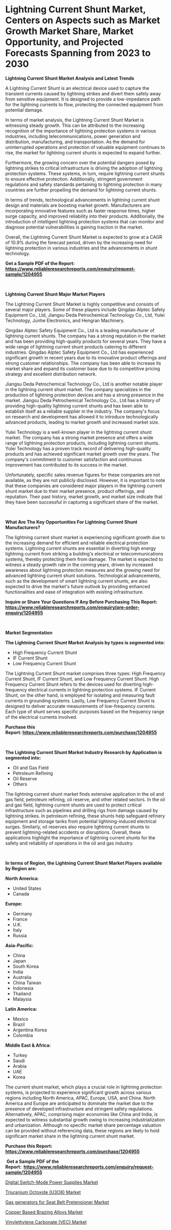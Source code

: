 <p><h1>Lightning Current Shunt Market, Centers on Aspects such as Market Growth Market Share, Market Opportunity, and Projected Forecasts Spanning from 2023 to 2030</h1></p><p><strong>Lightning Current Shunt Market Analysis and Latest Trends</strong></p>
<p><p>A Lightning Current Shunt is an electrical device used to capture the transient currents caused by lightning strikes and divert them safely away from sensitive equipment. It is designed to provide a low-impedance path for the lightning currents to flow, protecting the connected equipment from potential damage.</p><p>In terms of market analysis, the Lightning Current Shunt Market is witnessing steady growth. This can be attributed to the increasing recognition of the importance of lightning protection systems in various industries, including telecommunications, power generation and distribution, manufacturing, and transportation. As the demand for uninterrupted operations and protection of valuable equipment continues to rise, the market for lightning current shunts is expected to expand further.</p><p>Furthermore, the growing concern over the potential dangers posed by lightning strikes to critical infrastructure is driving the adoption of lightning protection systems. These systems, in turn, require lightning current shunts to ensure effective protection. Additionally, stringent government regulations and safety standards pertaining to lightning protection in many countries are further propelling the demand for lightning current shunts.</p><p>In terms of trends, technological advancements in lightning current shunt design and materials are boosting market growth. Manufacturers are incorporating innovative features such as faster response times, higher surge capacity, and improved reliability into their products. Additionally, the introduction of intelligent lightning protection systems that can monitor and diagnose potential vulnerabilities is gaining traction in the market.</p><p>Overall, the Lightning Current Shunt Market is expected to grow at a CAGR of 10.9% during the forecast period, driven by the increasing need for lightning protection in various industries and the advancements in shunt technology.</p></p>
<p><strong>Get a Sample PDF of the Report:&nbsp; <a href="https://www.reliableresearchreports.com/enquiry/request-sample/1204955">https://www.reliableresearchreports.com/enquiry/request-sample/1204955</a></strong></p>
<p>&nbsp;</p>
<p><strong>Lightning Current Shunt Major Market Players</strong></p>
<p><p>The Lightning Current Shunt Market is highly competitive and consists of several major players. Some of these players include Qingdao Alptec Safety Equipment Co., Ltd, Jiangsu Deda Petrochemical Technology Co., Ltd, Yulei Technology, Junhe Electronics, and Hengran Machinery.</p><p>Qingdao Alptec Safety Equipment Co., Ltd is a leading manufacturer of lightning current shunts. The company has a strong reputation in the market and has been providing high-quality products for several years. They have a wide range of lightning current shunt products catering to different industries. Qingdao Alptec Safety Equipment Co., Ltd has experienced significant growth in recent years due to its innovative product offerings and strong customer relationships. The company has been able to increase its market share and expand its customer base due to its competitive pricing strategy and excellent distribution network.</p><p>Jiangsu Deda Petrochemical Technology Co., Ltd is another notable player in the lightning current shunt market. The company specializes in the production of lightning protection devices and has a strong presence in the market. Jiangsu Deda Petrochemical Technology Co., Ltd has a history of providing high-quality lightning current shunts and has been able to establish itself as a reliable supplier in the industry. The company's focus on research and development has allowed it to introduce technologically advanced products, leading to market growth and increased market size.</p><p>Yulei Technology is a well-known player in the lightning current shunt market. The company has a strong market presence and offers a wide range of lightning protection products, including lightning current shunts. Yulei Technology has a proven track record of delivering high-quality products and has achieved significant market growth over the years. The company's commitment to customer satisfaction and continuous improvement has contributed to its success in the market.</p><p>Unfortunately, specific sales revenue figures for these companies are not available, as they are not publicly disclosed. However, it is important to note that these companies are considered major players in the lightning current shunt market due to their market presence, product offerings, and reputation. Their past history, market growth, and market size indicate that they have been successful in capturing a significant share of the market.</p></p>
<p>&nbsp;</p>
<p><strong>What Are The Key Opportunities For Lightning Current Shunt Manufacturers?</strong></p>
<p><p>The lightning current shunt market is experiencing significant growth due to the increasing demand for efficient and reliable electrical protection systems. Lightning current shunts are essential in diverting high energy lightning current from striking a building's electrical or telecommunications systems, thereby protecting them from damage. The market is expected to witness a steady growth rate in the coming years, driven by increased awareness about lightning protection measures and the growing need for advanced lightning current shunt solutions. Technological advancements, such as the development of smart lightning current shunts, are also expected to drive the market's future outlook by providing enhanced functionalities and ease of integration with existing infrastructure.</p></p>
<p><strong>Inquire or Share Your Questions If Any Before Purchasing This Report: <a href="https://www.reliableresearchreports.com/enquiry/pre-order-enquiry/1204955">https://www.reliableresearchreports.com/enquiry/pre-order-enquiry/1204955</a></strong></p>
<p>&nbsp;</p>
<p><strong>Market Segmentation</strong></p>
<p><strong>The Lightning Current Shunt Market Analysis by types is segmented into:</strong></p>
<p><ul><li>High Frequency Current Shunt</li><li>IF Current Shunt</li><li>Low Frequency Current Shunt</li></ul></p>
<p><p>The Lightning Current Shunt market comprises three types: High Frequency Current Shunt, IF Current Shunt, and Low Frequency Current Shunt. High Frequency Current Shunt refers to the devices used for diverting high-frequency electrical currents in lightning protection systems. IF Current Shunt, on the other hand, is employed for isolating and measuring fault currents in grounding systems. Lastly, Low Frequency Current Shunt is designed to deliver accurate measurements of low-frequency currents. Each type of shunt serves specific purposes based on the frequency range of the electrical currents involved.</p></p>
<p><strong>Purchase this Report:&nbsp;<a href="https://www.reliableresearchreports.com/purchase/1204955">https://www.reliableresearchreports.com/purchase/1204955</a></strong></p>
<p>&nbsp;</p>
<p><strong>The Lightning Current Shunt Market Industry Research by Application is segmented into:</strong></p>
<p><ul><li>Oil and Gas Field</li><li>Petroleum Refining</li><li>Oil Reserve</li><li>Others</li></ul></p>
<p><p>The lightning current shunt market finds extensive application in the oil and gas field, petroleum refining, oil reserve, and other related sectors. In the oil and gas field, lightning current shunts are used to protect critical infrastructure such as pipelines and drilling rigs from damage caused by lightning strikes. In petroleum refining, these shunts help safeguard refinery equipment and storage tanks from potential lightning-induced electrical surges. Similarly, oil reserves also require lightning current shunts to prevent lightning-related accidents or disruptions. Overall, these applications highlight the importance of lightning current shunts for the safety and reliability of operations in the oil and gas industry.</p></p>
<p>&nbsp;</p>
<p><strong>In terms of Region, the Lightning Current Shunt Market Players available by Region are:</strong></p>
<p>
    <p> <strong> North America: </strong>
        <ul>
            <li>United States</li>
            <li>Canada</li>
        </ul>
        </p> 
    <p> <strong> Europe: </strong>
        <ul>
            <li>Germany</li>
            <li>France</li>
            <li>U.K.</li>
            <li>Italy</li>
            <li>Russia</li>
        </ul>
        </p> 
    <p> <strong> Asia-Pacific: </strong>
        <ul>
            <li>China</li>
            <li>Japan</li>
            <li>South Korea</li>
            <li>India</li>
            <li>Australia</li>
            <li>China Taiwan</li>
            <li>Indonesia</li>
            <li>Thailand</li>
            <li>Malaysia</li>
        </ul>
        </p> 
    <p> <strong> Latin America: </strong>
        <ul>
            <li>Mexico</li>
            <li>Brazil</li>
            <li>Argentina Korea</li>
            <li>Colombia</li>
        </ul>
        </p> 
    <p> <strong> Middle East & Africa: </strong>
        <ul>
            <li>Turkey</li>
            <li>Saudi</li>
            <li>Arabia</li>
            <li>UAE</li>
            <li>Korea</li>
        </ul>
    </p>
    </p>
<p><p>The current shunt market, which plays a crucial role in lightning protection systems, is projected to experience significant growth across various regions including North America, APAC, Europe, USA, and China. North America and Europe are anticipated to dominate the market due to the presence of developed infrastructure and stringent safety regulations. Alternatively, APAC, comprising major economies like China and India, is expected to witness substantial growth owing to increasing industrialization and urbanization. Although no specific market share percentage valuation can be provided without referencing data, these regions are likely to hold significant market share in the lightning current shunt market.</p></p>
<p><strong>Purchase this Report: <a href="https://www.reliableresearchreports.com/purchase/1204955">https://www.reliableresearchreports.com/purchase/1204955</a></strong></p>
<p>&nbsp;<strong>Get a Sample PDF of the Report:&nbsp;&nbsp;<a href="https://www.reliableresearchreports.com/enquiry/request-sample/1204955">https://www.reliableresearchreports.com/enquiry/request-sample/1204955</a></strong></p>
<p><strong></strong></p>
<p><p><a href="https://medium.com/@ruthmorales25/digital-switch-mode-power-supplies-market-size-reveals-the-best-marketing-channels-in-global-f61c52a03435">Digital Switch-Mode Power Supplies Market</a></p><p><a href="https://www.linkedin.com/pulse/triuranium-octoxide-u3o8-market-share-amp-new-trends-analysis/">Triuranium Octoxide (U3O8) Market</a></p><p><a href="https://medium.com/@lorimyers95/gas-generators-for-seat-belt-pretensioner-market-analysis-and-sze-forecasted-for-period-from-2023-2864e870fc9e">Gas generators for Seat Belt Pretensioner Market</a></p><p><a href="https://www.linkedin.com/pulse/copper-based-brazing-alloys-market-size-share-amp-trends-analysis/">Copper Based Brazing Alloys Market</a></p><p><a href="https://www.linkedin.com/pulse/vinylethylene-carbonate-vec-market-size-2023-2030-global/">Vinylethylene Carbonate (VEC) Market</a></p></p>